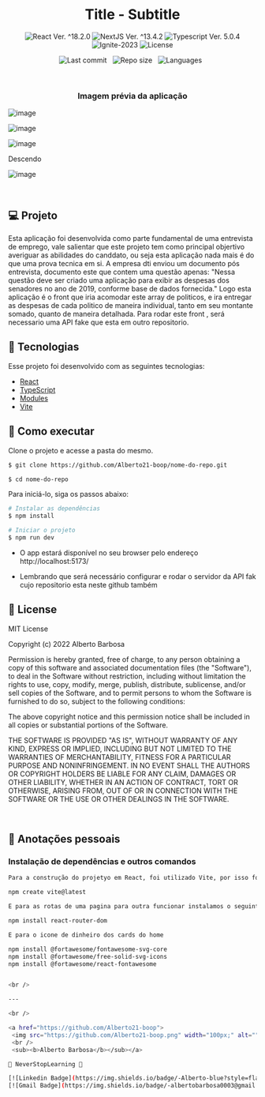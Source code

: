 <h1 align="center">Title - Subtitle</h1>

<p align="center">
  <img 
    src="https://img.shields.io/badge/React-%5E18.2.6-blue" 
    alt="React Ver. ^18.2.0"
  />
   <img 
    src="https://img.shields.io/badge/NextJS-%5E13.4.2-black" 
    alt="NextJS Ver. ^13.4.2"
  />
  <img 
    src="https://img.shields.io/badge/Typescript-%5E5.0.4-blue"
    alt="Typescript Ver. 5.0.4" 
  />
  <img
    src="https://img.shields.io/badge/Ignite-2023-green" 
    alt="Ignite-2023"
  />
  <img 
    alt="License"
    src="https://img.shields.io/static/v1?label=license&message=MIT&color=E51C44&labelColor=0A1033"
  />
</p>

<div align="center">

![Last commit](https://img.shields.io/github/last-commit/Alberto21-boop/nome-do-repo.git?color=4DA1CD "Last commit") &nbsp;
![Repo size](https://img.shields.io/github/repo-size/Alberto21-boop/nome-do-repo.git?color=4DA1CD "Repo size") &nbsp;
![Languages](https://img.shields.io/github/languages/count/Alberto21-boop/nome-do-repo.git?color=4DA1CD "Languages") &nbsp;

</div>

<br>

<h3 align="center">Imagem prévia da aplicação</h3>


![image](https://github.com/Alberto21-boop/Challengend-DTI-Front/assets/85910024/86aa4be9-cf73-4be6-8d14-e2066b5e17d8)

![image](https://github.com/Alberto21-boop/Challengend-DTI-Front/assets/85910024/983f1a57-0b96-410e-a30e-657f3fef86b5)

![image](https://github.com/Alberto21-boop/Challengend-DTI-Front/assets/85910024/8e1853e1-f956-47fe-9649-abe93f4c76df)

Descendo 

![image](https://github.com/Alberto21-boop/Challengend-DTI-Front/assets/85910024/3515f01c-896d-410d-9e10-f57df179e65e)



<br>

## 💻 Projeto

Esta aplicação foi desenvolvida como parte fundamental de uma entrevista de emprego, vale salientar que este projeto tem como principal objertivo averiguar as abilidades do canddato, ou seja esta aplicação nada mais é do que uma prova tecnica em si.
A empresa dti enviou um documento pós entrevista, documento este que contem uma questão apenas:
"Nessa questão deve ser criado uma aplicação para exibir as despesas dos
senadores no ano de 2019, conforme base de dados fornecida."
Logo esta aplicação é o front que iria acomodar este array de politicos, e ira entregar as despesas de cada politico de maneira individual, tanto em seu montante somado, quanto de maneira detalhada.
Para rodar este front , será necessario uma API fake que esta em outro repositorio.

## 🧪 Tecnologias

Esse projeto foi desenvolvido com as seguintes tecnologias:

- [React](https://reactjs.org)
- [TypeScript](https://www.typescriptlang.org/)
- [Modules](https://king.host/blog/tecnologia/css-modules-usando-css-de-maneira-eficaz-em-escala/)
- [Vite](https://vitejs.dev/guide/)


## 🚀 Como executar

Clone o projeto e acesse a pasta do mesmo.

```bash
$ git clone https://github.com/Alberto21-boop/nome-do-repo.git

$ cd nome-do-repo
```

Para iniciá-lo, siga os passos abaixo:

```bash
# Instalar as dependências
$ npm install

# Iniciar o projeto
$ npm run dev


```

- O app estará disponível no seu browser pelo endereço http://localhost:5173/

- Lembrando que será necessário configurar e rodar o servidor da API fak cujo repositorio esta neste github também
## 📝 License

MIT License

Copyright (c) 2022 Alberto Barbosa

Permission is hereby granted, free of charge, to any person obtaining a copy
of this software and associated documentation files (the "Software"), to deal
in the Software without restriction, including without limitation the rights
to use, copy, modify, merge, publish, distribute, sublicense, and/or sell
copies of the Software, and to permit persons to whom the Software is
furnished to do so, subject to the following conditions:

The above copyright notice and this permission notice shall be included in all
copies or substantial portions of the Software.

THE SOFTWARE IS PROVIDED "AS IS", WITHOUT WARRANTY OF ANY KIND, EXPRESS OR
IMPLIED, INCLUDING BUT NOT LIMITED TO THE WARRANTIES OF MERCHANTABILITY,
FITNESS FOR A PARTICULAR PURPOSE AND NONINFRINGEMENT. IN NO EVENT SHALL THE
AUTHORS OR COPYRIGHT HOLDERS BE LIABLE FOR ANY CLAIM, DAMAGES OR OTHER
LIABILITY, WHETHER IN AN ACTION OF CONTRACT, TORT OR OTHERWISE, ARISING FROM,
OUT OF OR IN CONNECTION WITH THE SOFTWARE OR THE USE OR OTHER DEALINGS IN THE
SOFTWARE.

<br />

## 📓 Anotações pessoais

<h3>Instalação de dependências e outros comandos</h3>

```bash
Para a construção do projetyo em React, foi utilizado Vite, por isso foi instalado:

npm create vite@latest

E para as rotas de uma pagina para outra funcionar instalamos o seguinte pacote

npm install react-router-dom

E para o icone de dinheiro dos cards do home

npm install @fortawesome/fontawesome-svg-core
npm install @fortawesome/free-solid-svg-icons
npm install @fortawesome/react-fontawesome


<br />

---

<br />

<a href="https://github.com/Alberto21-boop">
 <img src="https://github.com/Alberto21-boop.png" width="100px;" alt="" style="border-radius:50%" />
 <br />
 <sub><b>Alberto Barbosa</b></sub></a>

💠 NeverStopLearning 💠

[![Linkedin Badge](https://img.shields.io/badge/-Alberto-blue?style=flat-square&logo=Linkedin&logoColor=white&link=https://www.linkedin.com/in/alberto-barbosa-comercial/)](https://www.linkedin.com/in/alberto-barbosa-comercial/)
[![Gmail Badge](https://img.shields.io/badge/-albertobarbosa0003@gmail.com-c14438?style=flat-square&logo=Gmail&logoColor=white&link=mailto:albertobarbosa0003@gmail.com)](mailto:albertobarbosa0003@gmail.com)

